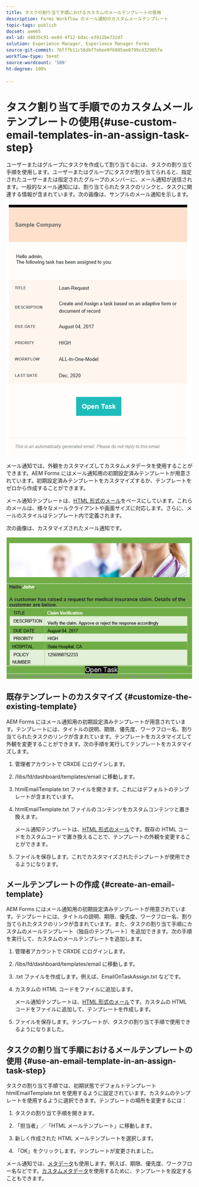 ```yaml
---
title: タスクの割り当て手順におけるカスタムのメールテンプレートの使用
description: Forms Workflow のメール通知のカスタムメールテンプレート
topic-tags: publish
docset: aem65
exl-id: d4035c91-ee8d-4f12-bdac-e3912be732d7
solution: Experience Manager, Experience Manager Forms
source-git-commit: 76fffb11c56dbf7ebee9f6805ae0799cd32985fe
workflow-type: tm+mt
source-wordcount: '509'
ht-degree: 100%

---
```


# タスク割り当て手順でのカスタムメールテンプレートの使用{#use-custom-email-templates-in-an-assign-task-step}

ユーザーまたはグループにタスクを作成して割り当てるには、タスクの割り当て手順を使用します。ユーザーまたはグループにタスクが割り当てられると、指定されたユーザーまたは指定されたグループのメンバーに、メール通知が送信されます。一般的なメール通知には、割り当てられたタスクのリンクと、タスクに関連する情報が含まれています。次の画像は、サンプルのメール通知を示します。

![デフォルトのテンプレートを使用したメール通知](do-not-localize/default_email_template_new.png)

メール通知では、外観をカスタマイズしてカスタムメタデータを使用することができます。AEM Forms にはメール通知用の初期設定済みテンプレートが用意されています。初期設定済みテンプレートをカスタマイズするか、テンプレートをゼロから作成することができます。

メール通知テンプレートは、[HTML 形式のメール](https://en.wikipedia.org/wiki/HTML_email)をベースにしています。これらのメールは、様々なメールクライアントや画面サイズに対応します。さらに、メールのスタイルはテンプレート内で定義されます。

次の画像は、カスタマイズされたメール通知です。

![カスタムテンプレートを使用したメール通知](do-not-localize/customized-email.png)

## 既存テンプレートのカスタマイズ {#customize-the-existing-template}

AEM Forms にはメール通知用の初期設定済みテンプレートが用意されています。テンプレートには、タイトルの説明、期限、優先度、ワークフロー名、割り当てられたタスクのリンクが含まれています。テンプレートをカスタマイズして外観を変更することができます。次の手順を実行してテンプレートをカスタマイズします。

1. 管理者アカウントで CRXDE にログインします。

1. /libs/fd/dashboard/templates/email に移動します。

1. htmlEmailTemplate.txt ファイルを開きます。これにはデフォルトのテンプレートが含まれています。

1. htmlEmailTemplate.txt ファイルのコンテンツをカスタムコンテンツと置き換えます。

   メール通知テンプレートは、[HTML 形式のメール](https://en.wikipedia.org/wiki/HTML_email)です。既存の HTML コードをカスタムコードで置き換えることで、テンプレートの外観を変更することができます。

1. ファイルを保存します。これでカスタマイズされたテンプレートが使用できるようになります。

## メールテンプレートの作成 {#create-an-email-template}

AEM Forms にはメール通知用の初期設定済みテンプレートが用意されています。テンプレートには、タイトルの説明、期限、優先度、ワークフロー名、割り当てられたタスクのリンクが含まれています。また、タスクの割り当て手順にカスタムのメールテンプレート（独自のテンプレート）を追加できます。次の手順を実行して、カスタムのメールテンプレートを追加します。

1. 管理者アカウントで CRXDE にログインします。

1. /libs/fd/dashboard/templates/email に移動します。

1. .txt ファイルを作成します。例えば、EmailOnTaskAssign.txt などです。

1. カスタムの HTML コードをファイルに追加します。

   メール通知テンプレートは、[HTML 形式のメール](https://en.wikipedia.org/wiki/HTML_email)です。カスタムの HTML コードをファイルに追加して、テンプレートを作成します。

1. ファイルを保存します。テンプレートが、タスクの割り当て手順で使用できるようになりました。

## タスクの割り当て手順におけるメールテンプレートの使用 {#use-an-email-template-in-an-assign-task-step}

タスクの割り当て手順では、初期状態でデフォルトテンプレート htmlEmailTemplate.txt を使用するように設定されています。カスタムのテンプレートを使用するように選択できます。テンプレートの場所を変更するには：

1. タスクの割り当て手順を開きます。

1. 「担当者」／「HTML メールテンプレート」に移動します。

1. 新しく作成された HTML メールテンプレートを選択します。

1. 「OK」をクリックします。テンプレートが変更されました。

メール通知では、[メタデータ](../../forms/using/use-metadata-in-email-notifications.md)も使用します。例えば、期限、優先度、ワークフロー名などです。[カスタムメタデータ](../../forms/using/use-metadata-in-email-notifications.md#using-custom-metadata-in-an-email-notification)を使用するために、テンプレートを設定することもできます。

